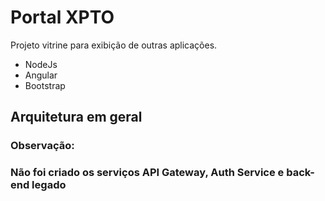 # Portal XPTO
Projeto vitrine para exibição de outras aplicações.

<ul>
  <li>NodeJs</li>
  <li>Angular</li>
  <li>Bootstrap</li>
</ul>

<h2>Arquitetura em geral</h2>

<h3>Observação:<h3>
Não foi criado os serviços API Gateway, Auth Service e back-end legado




